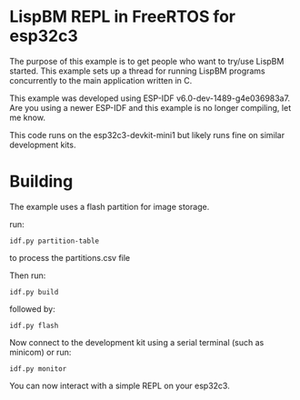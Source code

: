 
# LispBM REPL in FreeRTOS for esp32c3

The purpose of this example is to get people who want to try/use LispBM
started. This example sets up a thread for running LispBM programs
concurrently to the main application written in C. 

This example was developed using ESP-IDF v6.0-dev-1489-g4e036983a7.
Are you using a newer ESP-IDF and this example is no longer compiling, let me know.

This code runs on the esp32c3-devkit-mini1 but likely runs fine on similar
development kits.

# Building

The example uses a flash partition for image storage.

run:

```
idf.py partition-table
```

to process the partitions.csv file

Then run:

```
idf.py build
```

followed by:

```
idf.py flash
```

Now connect to the development kit using a serial terminal (such as  minicom) or run:

```
idf.py monitor
```

You can now interact with a simple REPL on your esp32c3.


